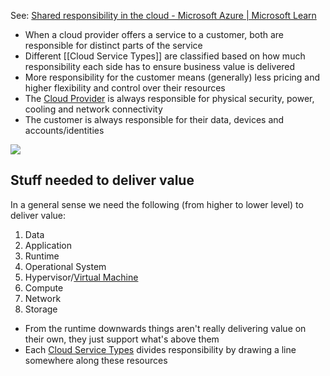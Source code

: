 See: [Shared responsibility in the cloud - Microsoft Azure | Microsoft Learn](https://learn.microsoft.com/en-us/azure/security/fundamentals/shared-responsibility)

- When a cloud provider offers a service to a customer, both are responsible for distinct parts of the service
- Different [[Cloud Service Types]] are classified based on how much responsibility each side has to ensure business value is delivered
- More responsibility for the customer means (generally) less pricing and higher flexibility and control over their resources
- The [Cloud Provider](Cloud%20Provider.md) is always responsible for physical security, power, cooling and network connectivity
- The customer is always responsible for their data, devices and accounts/identities

![](Pasted%20image%2020230824210711.png)

## Stuff needed to deliver value
In a general sense we need the following (from higher to lower level) to deliver value:

1. Data
1. Application
1. Runtime
1. Operational System
1. Hypervisor/[Virtual Machine](Virtual%20Machines.md)
1. Compute
1. Network
1. Storage

- From the runtime downwards things aren't really delivering value on their own, they just support what's above them
- Each [Cloud Service Types](Cloud%20Service%20Types) divides responsibility by drawing a line somewhere along these resources
